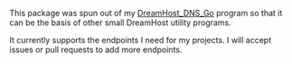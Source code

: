 This package was spun out of my [DreamHost_DNS_Go](https://github.com/djotaku/dreamhost_dns_go) program so that it can be the basis of other small DreamHost utility programs. 

It currently supports the endpoints I need for my projects. I will accept issues or pull requests to add more endpoints. 
